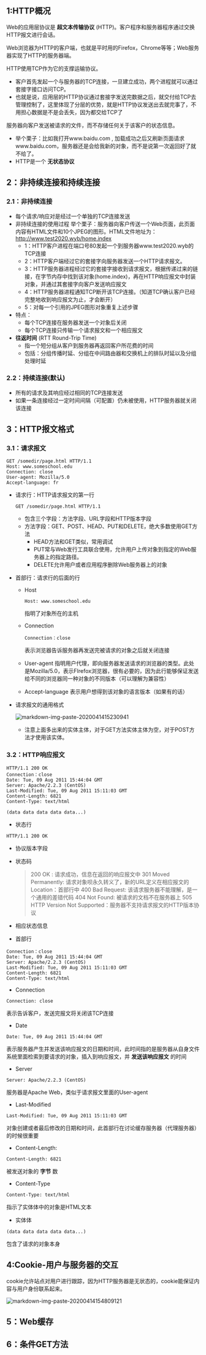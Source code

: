 ## 1:HTTP概况
Web的应用层协议是 **超文本传输协议** (HTTP)。客户程序和服务器程序通过交换HTTP报文进行会话。

Web浏览器为HTTP的客户端，也就是平时用的Firefox，Chrome等等；Web服务器实现了HTTP的服务器端。

HTTP使用TCP作为它的支撑运输协议。
  - 客户首先发起一个与服务器的TCP连接，一旦建立成功，两个进程就可以通过套接字接口访问TCP。
  - 也就是说，应用层的HTTP协议通过套接字发送完数据之后，就交付给TCP去管理控制了，这里体现了分层的优势，就是HTTP协议发送出去就完事了，不用担心数据是不是会丢失，因为都交给TCP了

服务器向客户发送被请求的文件，而不存储任何关于该客户的状态信息。
  - 举个栗子：比如我打开www.baidu.com , 加载成功之后又刷新页面请求www.baidu.com，服务器还是会给我新的对象，而不是说第一次返回好了就不给了。
  - HTTP是一个 **无状态协议**
## 2：非持续连接和持续连接
### 2.1：非持续连接
  - 每个请求/响应对是经过一个单独的TCP连接发送
  - 非持续连接的使用过程
    举个栗子：服务器向客户传送一个Web页面，此页面内容有HTML文件和10个JPEG的图形。HTML文件地址为：http://www.test2020.wyb/home.index
    - 1：HTTP客户进程在端口号80发起一个到服务器www.test2020.wyb的TCP连接
    - 2：HTTP客户端经过它的套接字向服务器发送一个HTTP请求报文。
    - 3：HTTP服务器进程经过它的套接字接收到请求报文，根据传递过来的链接，在字节内存中找到该对象(home.index)，再在HTTP响应报文中封装对象，并通过其套接字向客户发送响应报文
    - 4：HTTP服务器进程通知TCP断开该TCP连接。（知道TCP确认客户已经完整地收到响应报文为止，才会断开）
    - 5：对每一个引用的JPEG图形对象重复上述步骤
  - 特点：
    - 每个TCP连接在服务器发送一个对象后关闭
    - 每个TCP连接只传输一个请求报文和一个相应报文
  - **往返时间** (RTT Round-Trip Time)
    - 指一个短分组从客户到服务器再返回客户所花费的时间
    - 包括：分组传播时延、分组在中间路由器和交换机上的排队时延以及分组处理时延
### 2.2：持续连接(默认)
  - 所有的请求及其响应经过相同的TCP连接发送
  - 如果一条连接经过一定时间间隔（可配置）仍未被使用，HTTP服务器就关闭该连接

## 3：HTTP报文格式
### 3.1：请求报文
```
GET /somedir/page.html HTTP/1.1
Host: www.someschool.edu
Connection: close
User-agent: Mozilla/5.0
Accept-language: fr

```
- 请求行：HTTP请求报文的第一行
  ```
  GET /somedir/page.html HTTP/1.1
  ```
  - 包含三个字段：方法字段、URL字段和HTTP版本字段
  - 方法字段：GET、POST、HEAD、PUT和DELETE，绝大多数使用GET方法
    - HEAD方法和GET类似，常用调试
    - PUT常与Web发行工具联合使用，允许用户上传对象到指定的Web服务器上的指定路径。
    - DELETE允许用户或者应用程序删除Web服务器上的对象
- 首部行：请求行的后面的行
  - Host
    ```
    Host: www.someschool.edu
    ```
    指明了对象所在的主机

  - Connection
    ```
    Connection：close
    ```
    表示浏览器告诉服务器再发送完被请求的对象之后就关闭连接
  - User-agent
    指明用户代理，即向服务器发送请求的浏览器的类型。此处是Mozilla/5.0，表示FIrefox浏览器，很有必要的，因为此行能够保证发送给不同的浏览器同一种对象的不同版本（可以理解为兼容性）
  - Accept-language
    表示用户想得到该对象的语言版本（如果有的话）
- 请求报文的通用格式

  ![markdown-img-paste-2020041415230941](https://i.loli.net/2020/09/01/J4bdRPUfaLNFnzt.png)

  - 注意上面多出来的实体主体，对于GET方法实体主体为空，对于POST方法才使用该实体。

### 3.2：HTTP响应报文
```
HTTP/1.1 200 OK
Connection：close
Date: Tue, 09 Aug 2011 15:44:04 GMT
Server: Apache/2.2.3 (CentOS)
Last-Modified: Tue, 09 Aug 2011 15:11:03 GMT
Content-Length: 6821
Content-Type: text/html

(data data data data data...)
```
- 状态行
```
HTTP/1.1 200 OK
```
  - 协议版本字段
  - 状态码
    >200 OK : 请求成功，信息在返回的响应报文中
    >301 Moved Permanently: 请求对象呗永久转义了，新的URL定义在相应报文的Location：首部行中
    >400 Bad Request: 该请求服务器不能理解，是一个通用的差错代码
    >404 Not Found: 被请求的文档不在服务器上
    >505 HTTP Version Not Supported：服务器不支持请求报文的HTTP版本协议


  - 相应状态信息
- 首部行
```
Connection：close
Date: Tue, 09 Aug 2011 15:44:04 GMT
Server: Apache/2.2.3 (CentOS)
Last-Modified: Tue, 09 Aug 2011 15:11:03 GMT
Content-Length: 6821
Content-Type: text/html
```
  - Connection
  ```
  Connection: close
  ```
  表示告诉客户，发送完报文将关闭该TCP连接
  - Date
  ```
  Date: Tue, 09 Aug 2011 15:44:04 GMT
  ```
  表示服务器产生并发送该响应报文的日期和时间，此时间指的是服务器从自身文件系统里面检索到要请求的对象，插入到响应报文，并 **发送该响应报文** 的时间
  - Server
  ```
  Server: Apache/2.2.3 (CentOS)
  ```
  服务器是Apache Web，类似于请求报文里面的User-agent
  - Last-Modified
  ```
  Last-Modified: Tue, 09 Aug 2011 15:11:03 GMT
  ```
  对象创建或者最后修改的日期和时间，此首部行在讨论缓存服务器（代理服务器）的时候很重要
  - Content-Length:
  ```
  Content-Length: 6821
  ```
  被发送对象的 **字节** 数
  - Content-Type
  ```
  Content-Type: text/html
  ```
  指示了实体体中的对象是HTML文本

- 实体体
```
(data data data data data...)
```
  包含了请求的对象本身

## 4:Cookie-用户与服务器的交互
cookie允许站点对用户进行跟踪，因为HTTP服务器是无状态的，cookie能保证内容与用户身份联系起来。

![markdown-img-paste-20200414154809121](https://i.loli.net/2020/09/01/kRHzma5rxBuG8Ew.png)


## 5：Web缓存
## 6：条件GET方法
